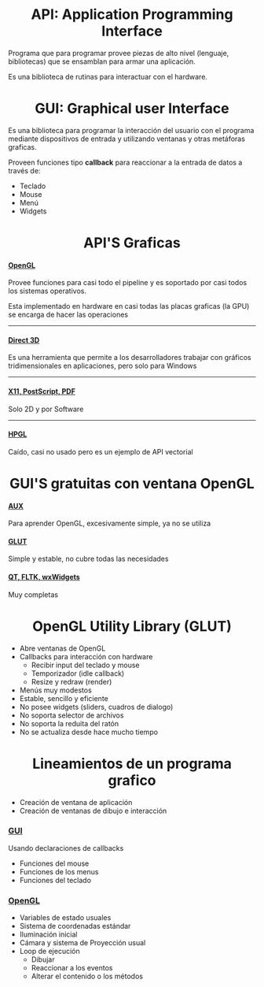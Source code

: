 ## <h1 style="text-align: center;">API: Application Programming Interface</h1>
Programa que para programar provee piezas de alto nivel (lenguaje, bibliotecas) que se ensamblan para armar una aplicación.

Es una biblioteca de rutinas para interactuar con el hardware.
## <h1 style="text-align: center;">GUI: Graphical user Interface</h1>
Es una biblioteca para programar la interacción del usuario con el programa mediante dispositivos de entrada y utilizando ventanas y otras metáforas graficas.

Proveen funciones tipo __callback__ para reaccionar a la entrada de datos a través de:
- Teclado
- Mouse
- Menú
- Widgets
## <h1 style="text-align: center;">API'S Graficas</h1>
#### <u>OpenGL</u>
Provee funciones para casi todo el pipeline y es soportado por casi todos los sistemas operativos.

Esta implementado en hardware en casi todas las placas graficas (la GPU) se encarga de hacer las operaciones
***
#### <u>Direct 3D</u>
Es una herramienta que permite a los desarrolladores trabajar con gráficos tridimensionales en aplicaciones, pero solo para Windows
***
#### <u>X11, PostScript, PDF</u>
Solo 2D y por Software
***
#### <u>HPGL</u>
Caído, casi no usado pero es un ejemplo de API vectorial
## <h1 style="text-align: center;">GUI'S gratuitas con ventana OpenGL</h1>
#### <u>AUX</u>
Para aprender OpenGL, excesivamente simple, ya no se utiliza
#### <u>GLUT</u>
Simple y estable, no cubre todas las necesidades
#### <u>QT, FLTK, wxWidgets</u>
Muy completas

## <h1 style="text-align: center;">OpenGL Utility Library (GLUT)</h1>
* Abre ventanas de OpenGL
* Callbacks para interacción con hardware
	* Recibir input del teclado y mouse
	* Temporizador (idle callback)
	* Resize y redraw (render)
* Menús muy modestos
* Estable, sencillo y eficiente
* No posee widgets (sliders, cuadros de dialogo)
* No soporta selector de archivos
* No soporta la reduita del ratón
* No se actualiza desde hace mucho tiempo
## <h1 style="text-align: center;">Lineamientos de un programa grafico</h1>
* Creación de ventana de aplicación
* Creación de ventanas de dibujo e interacción
### <u>GUI</u>
Usando declaraciones de callbacks
* Funciones del mouse
* Funciones de los menus
* Funciones del teclado
### <u>OpenGL</u>
* Variables de estado usuales
* Sistema de coordenadas estándar
* Iluminación inicial
* Cámara y sistema de Proyección usual
* Loop de ejecución
	* Dibujar
	* Reaccionar a los eventos
	* Alterar el contenido o los métodos
